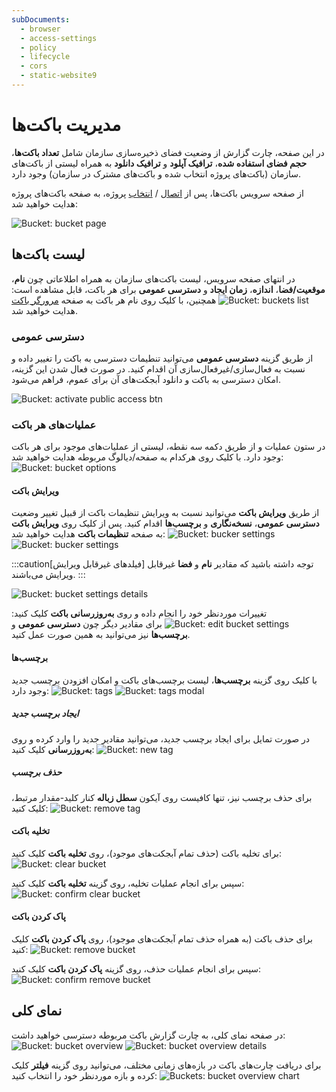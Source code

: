 ```yaml
---
subDocuments:
  - browser
  - access-settings
  - policy
  - lifecycle
  - cors
  - static-website9
---
```


# مدیریت باکت‌ها

در این صفحه، چارت گزارش از وضعیت فضای ذخیره‌سازی سازمان شامل **تعداد باکت‌ها**، **حجم فضای استفاده شده**، **ترافیک آپلود** و **ترافیک دانلود** به همراه لیستی از باکت‌های سازمان (باکت‌های پروژه انتخاب شده و باکت‌های مشترک در سازمان) وجود دارد.

از صفحه سرویس باکت‌ها، پس از [اتصال](../getting-started#bind-project) / [انتخاب](../getting-started#select-project) پروژه، به صفحه باکت‌های پروژه هدایت خواهید شد:

![Bucket: bucket page](../img/bucket-page.png)

## لیست باکت‌ها

در انتهای صفحه سرویس، لیست باکت‌های سازمان به همراه اطلاعاتی چون **نام**، **موقعیت/فضا**، **اندازه**، **زمان ایجاد** و **دسترسی عمومی** برای هر باکت، قابل مشاهده است:
![Bucket: buckets list](../img/buckets-list.png)
همچنین، با کلیک روی نام هر باکت به صفحه [مرورگر باکت](./browser) هدایت خواهید شد.

### دسترسی عمومی

‌از طریق گزینه **دسترسی عمومی** می‌‌توانید تنطیمات دسترسی به باکت را تغییر داده و نسبت به فعال‌سازی/غیرفعال‌سازی آن اقدام کنید. در صورت فعال شدن این گزینه، امکان دسترسی به باکت و دانلود آبجکت‌های آن برای عموم، فراهم می‌شود.

![Bucket: activate public access btn](../img/activate-bucket-public-access-btn.png)

### عملیات‌های هر باکت

در ستون عملیات و از طریق دکمه سه نقطه، لیستی از عملیات‌های موجود برای هر باکت وجود دارد. با کلیک روی هرکدام به صفحه/دیالوگ مربوطه هدایت خواهید شد:
![Bucket: bucket options](../img/bucket-options.png)

#### ویرایش باکت

از طریق **ویرایش باکت** می‌توانید نسبت به ویرایش تنظیمات باکت از قبیل تغییر وضعیت **دسترسی عمومی**، **نسخه‌نگاری** و **برچسب‌ها** اقدام کنید. پس از کلیک روی **ویرایش باکت** به صفحه **تنظیمات باکت** هدایت خواهید شد:
![Bucket: bucker settings](../img/edit-bucket.png)
![Bucket: bucker settings](../img/bucket-settings-details.png)

:::caution[فیلدهای غیرقابل ویرایش]
توجه داشته باشید که مقادیر **نام** و **فضا** غیرقابل ویرایش می‌باشند.
:::

![Bucket: bucket settings details](../img/bucket-settings-details.png)

تغییرات موردنظر خود را انجام داده و روی **به‌روزرسانی باکت** کلیک کنید:
![Bucket: edit bucket settings](../img/edit-bucket-settings.png)
برای مقادیر دیگر چون **دسترسی عمومی** و **برچسب‌ها** نیز می‌توانید به همین صورت عمل کنید.

#### برچسب‌ها

با کلیک روی گزینه **برچسب‌ها**، لیست برچسب‌های باکت و امکان افزودن برچسب جدید وجود دارد:
![Bucket: tags](../img/bucket-tags.png)
![Bucket: tags modal](../img/bucket-tag-modal.png)

##### ایجاد برچسب جدید

در صورت تمایل برای ایجاد برچسب جدید، می‌توانید مقادیر جدید را وارد کرده و روی **به‌روزرسانی** کلیک کنید:
![Bucket: new tag](../img/add-new-tag.png)

##### حذف برچسب

برای حذف برچسب نیز، تنها کافیست روی آیکون **سطل زباله** کنار کلید-مقدار مرتبط، کلیک کنید:
![Bucket: remove tag](../img/remove-tag.png)

#### تخلیه باکت

برای تخلیه باکت (حذف تمام آبجکت‌های موجود)، روی **تخلیه باکت** کلیک کنید:
![Bucket: clear bucket](../img/clear-bucket.png)

سپس برای انجام عملیات تخلیه، روی گزینه **تخلیه باکت** کلیک کنید:
![Bucket: confirm clear bucket](../img/confirm-clear-bucket.png)

#### پاک کردن باکت

برای حذف باکت (به همراه حذف تمام آبجکت‌های موجود)، روی **پاک کردن باکت** کلیک کنید:
![Bucket: remove bucket](../img/remove-bucket.png)

سپس برای انجام عملیات حذف، روی گزینه **پاک کردن باکت** کلیک کنید:
![Bucket: confirm remove bucket](../img/confirm-remove-bucket.png)

## نمای کلی

در صفحه نمای کلی، به چارت گزارش باکت مربوطه دسترسی خواهید داشت:
![Bucket: bucket overview](../img/bucket-overview.png)
![Bucket: bucket overview details](../img/bucket-overview-details.png)

برای دریافت چارت‌های باکت در بازه‌های زمانی مختلف، می‌توانید روی گزینه **فیلتر** کلیک کرده و بازه موردنظر خود را انتخاب کنید:
![Buckets: bucket overview chart](../img/bucket-overview-chart.png)
